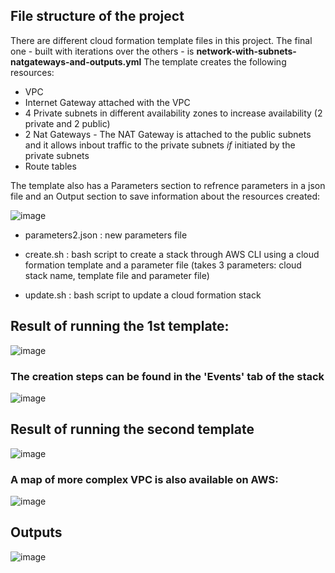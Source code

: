 ## File structure of the project

There are different cloud formation template files in this project. The final one - built with iterations over the others - is **network-with-subnets-natgateways-and-outputs.yml**
The template creates the following resources: 
* VPC
* Internet Gateway attached with the VPC
* 4 Private subnets in different availability zones to increase availability (2 private and 2 public)
* 2 Nat Gateways - The NAT Gateway is attached to the public subnets and it allows inbout traffic to the private subnets *if* initiated by the private subnets
* Route tables

The template also has a Parameters section to refrence parameters in a json file and an Output section to save information about the resources created:

![image](https://github.com/dedalus94/cloud-formation-IAC-scripts/assets/49538048/059b35df-b697-4460-b53b-79beadafd855)

- parameters2.json : new parameters file
  
- create.sh : bash script to create a stack through AWS CLI using a cloud formation template and a parameter file (takes 3 parameters: cloud stack name, template file and parameter file)
  
- update.sh : bash script to update a cloud formation stack



## Result of running the 1st template: 


![image](https://github.com/dedalus94/cloud-formation-IAC-scripts/assets/49538048/0537b69f-956b-4496-9905-10e90459e411)

### The  creation steps can be found in the 'Events' tab of the stack

![image](https://github.com/dedalus94/cloud-formation-IAC-scripts/assets/49538048/f3466bd9-a922-4149-9d52-2812a07a46ed)


## Result of running the second template 


![image](https://github.com/dedalus94/cloud-formation-IAC-scripts/assets/49538048/672b23e1-aeb8-40d0-9759-11d6dbf82703)

### A map of more complex VPC is also available on AWS:

![image](https://github.com/dedalus94/cloud-formation-IAC-scripts/assets/49538048/42cd145e-d2c6-4451-935b-cac9b01f3c8c)


## Outputs

![image](https://github.com/dedalus94/cloud-formation-IAC-scripts/assets/49538048/059b35df-b697-4460-b53b-79beadafd855)


